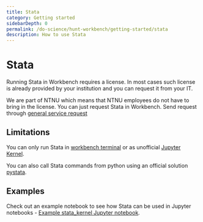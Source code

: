 ```yaml
---
title: Stata
category: Getting started
sidebarDepth: 0
permalink: /do-science/hunt-workbench/getting-started/stata
description: How to use Stata
---
```


# Stata

<!-- 

- how does it work with Stata license
- why we only do stata in Jupyter notebooks
- point at official websites recommending pystata
- stata examples

-->

Running Stata in Workbench requires a license. In most cases such license is already provided by your institution and you can request it from your IT.

We are part of NTNU which means that NTNU employees do not have to bring in the license. You can just request Stata in Workbench. Send request through [general service request](/do-science/service-desk/#tingweek:~:text=data%20space%20subscription.-,%23,-General%20service%20request)

## Limitations

You can only run Stata in [workbench terminal](/do-science/hunt-workbench/faq/#terminal) or as unofficial [Jupyter Kernel](https://kylebarron.dev/stata_kernel/).

You can also call Stata commands from python using an official solution [pystata](https://www.stata.com/python/pystata18/).

## Examples

Check out an example notebook to see how Stata can be used in Jupyter notebooks - [Example stata_kernel Jupyter notebook](https://nbviewer.org/github/kylebarron/stata_kernel/blob/master/examples/Example.ipynb).
